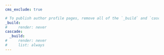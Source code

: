 ```yaml
---
cms_exclude: true

# To publish author profile pages, remove all of the `_build` and `cascade` settings below.
_build:
#     render: never
cascade:
  _build:
#     render: never
#     list: always
---
```

